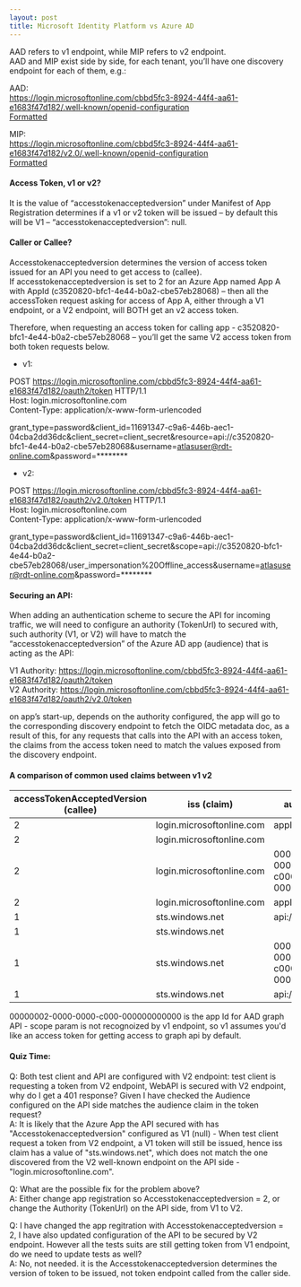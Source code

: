 ```yaml
---
layout: post
title: Microsoft Identity Platform vs Azure AD
---
```


AAD refers to v1 endpoint, while MIP refers to v2 endpoint.  
AAD and MIP exist side by side, for each tenant, you’ll have one discovery endpoint for each of them, e.g.:

AAD:  
https://login.microsoftonline.com/cbbd5fc3-8924-44f4-aa61-e1683f47d182/.well-known/openid-configuration  
[Formatted](https://raw.githubusercontent.com/lnhzd/lnhzd.github.io/master/resources/2020-09-03_discovery_v1)

MIP:  
https://login.microsoftonline.com/cbbd5fc3-8924-44f4-aa61-e1683f47d182/v2.0/.well-known/openid-configuration  
[Formatted](https://raw.githubusercontent.com/lnhzd/lnhzd.github.io/master/resources/2020-09-03_discovery_v2)  
 
#### Access Token, v1 or v2?
It is the value of “accesstokenacceptedversion” under Manifest of App Registration determines if a v1 or v2 token will be issued – by default this will be V1 – “accesstokenacceptedversion”: null.

#### Caller or Callee?
Accesstokenacceptedversion determines the version of access token issued for an API you need to get access to (callee).  
If accesstokenacceptedversion is set to 2 for an Azure App named App A with AppId (c3520820-bfc1-4e44-b0a2-cbe57eb28068) – then all the accessToken request asking for access of App A, either through a V1 endpoint, or a V2 endpoint, will BOTH get an v2 access token.

Therefore, when requesting an access token for calling app - c3520820-bfc1-4e44-b0a2-cbe57eb28068 – you’ll get the same V2 access token from both token requests below.

* v1:

POST https://login.microsoftonline.com/cbbd5fc3-8924-44f4-aa61-e1683f47d182/oauth2/token HTTP/1.1  
Host: login.microsoftonline.com  
Content-Type: application/x-www-form-urlencoded  

grant_type=password&client_id=11691347-c9a6-446b-aec1-04cba2dd36dc&client_secret=client_secret&resource=api://c3520820-bfc1-4e44-b0a2-cbe57eb28068&username=atlasuser@rdt-online.com&password=********

* v2:

POST https://login.microsoftonline.com/cbbd5fc3-8924-44f4-aa61-e1683f47d182/oauth2/v2.0/token HTTP/1.1  
Host: login.microsoftonline.com  
Content-Type: application/x-www-form-urlencoded  

grant_type=password&client_id=11691347-c9a6-446b-aec1-04cba2dd36dc&client_secret=client_secret&scope=api://c3520820-bfc1-4e44-b0a2-cbe57eb28068/user_impersonation%20Offline_access&username=atlasuser@rdt-online.com&password=********


#### Securing an API:
When adding an authentication scheme to secure the API for incoming traffic, we will need to configure an authority (TokenUrl) to secured with, such authority (V1, or V2) will have to match the “accesstokenacceptedversion” of the Azure AD app (audience) that is acting as the API:

V1 Authority: https://login.microsoftonline.com/cbbd5fc3-8924-44f4-aa61-e1683f47d182/oauth2/token  
V2 Authority: https://login.microsoftonline.com/cbbd5fc3-8924-44f4-aa61-e1683f47d182/oauth2/v2.0/token  

on app’s start-up, depends on the authority configured, the app will go to the corresponding discovery endpoint to fetch the OIDC metadata doc, as a result of this, for any requests that calls into the API with an access token, the claims from the access token need to match the values exposed from the discovery endpoint. 

#### A comparison of common used claims between v1 v2

| accessTokenAcceptedVersion   (callee) | iss (claim)               | aud (claim)                          | token endpoint | param    | resp |
|---------------------------------------|---------------------------|--------------------------------------|----------------|----------|------|
| 2                                     | login.microsoftonline.com | appId (Guid)                         | v2.0           | scope    | 200  |
| 2                                     | login.microsoftonline.com |                                      | v2.0           | resource | 400  |
| 2                                     | login.microsoftonline.com | 00000002-0000-0000-c000-000000000000 | v1.0           | scope    | 200  |
| 2                                     | login.microsoftonline.com | appId (Guid)                         | v1.0           | resource | 200  |
| 1                                     | sts.windows.net           | api://appid*                         | v2.0           | scope    | 200  |
| 1                                     | sts.windows.net           |                                      | v2.0           | resource | 400  |
| 1                                     | sts.windows.net           | 00000002-0000-0000-c000-000000000000 | v1.0           | scope    | 200  |
| 1                                     | sts.windows.net           | api://appid*                         | v1.0           | resource | 200  |


00000002-0000-0000-c000-000000000000 is the app Id for AAD graph API - scope param is not recognoized by v1 endpoint, so v1 assumes you'd like an access token for getting access to graph api by default.

#### Quiz Time:
Q: Both test client and API are configured with V2 endpoint: test client is requesting a token from V2 endpoint, WebAPI is secured with V2 endpoint, why do I get a 401 response? Given I have checked the Audience configured on the API side matches the audience claim in the token request?  
A: It is likely that the Azure App the API secured with has "Accesstokenacceptedversion" configured as V1 (null) - When test client request a token from V2 endpoint, a V1 token will still be issued, hence iss claim has a value of "sts.windows.net", which does not match the one discovered from the V2 well-known endpoint on the API side - "login.microsoftonline.com".

Q: What are the possible fix for the problem above?  
A: Either change app registration so Accesstokenacceptedversion = 2, or change the Authority (TokenUrl) on the API side, from V1 to V2.

Q: I have changed the app regitration with Accesstokenacceptedversion = 2, I have also updated configuration of the API to be secured by V2 endpoint. However all the tests suits are still getting token from V1 endpoint, do we need to update tests as well?  
A: No, not needed. it is the Accesstokenacceptedversion determines the version of token to be issued, not token endpoint called from the caller side.


